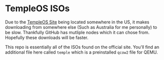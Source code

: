 # TempleOS ISOs
Due to the [TempleOS Site](https://templeos.org) being located somewhere in the US, it makes downloading from somewhere else (Such as Australia for me personally) to be slow. Thankfully GitHub has mutliple nodes which it can chose from. Hopefully these downloads will be faster. 

This repo is essentially all of the ISOs found on the official site. You'll find an additional file here called `temple` which is a preinstalled `qcow2` file for QEMU.